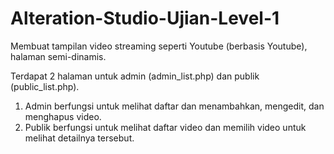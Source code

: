 # Alteration-Studio-Ujian-Level-1
Membuat tampilan video streaming seperti Youtube (berbasis Youtube), halaman semi-dinamis.

Terdapat 2 halaman untuk admin (admin_list.php) dan publik (public_list.php).
1. Admin berfungsi untuk melihat daftar dan menambahkan, mengedit, dan menghapus video.
1. Publik berfungsi untuk melihat daftar video dan memilih video  untuk melihat detailnya tersebut.
